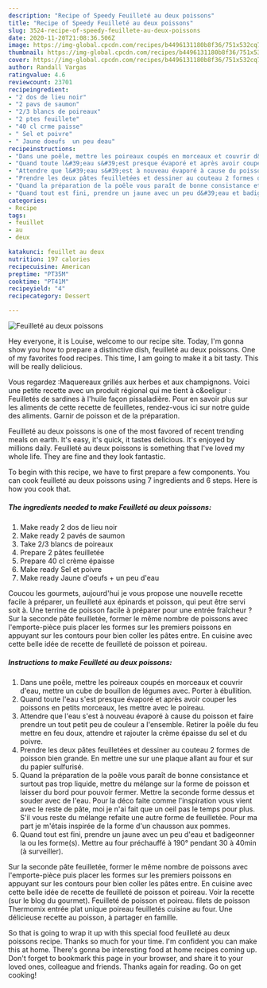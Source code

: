 ```yaml
---
description: "Recipe of Speedy Feuilleté au deux poissons"
title: "Recipe of Speedy Feuilleté au deux poissons"
slug: 3524-recipe-of-speedy-feuillete-au-deux-poissons
date: 2020-11-20T21:08:36.506Z
image: https://img-global.cpcdn.com/recipes/b4496131180b8f36/751x532cq70/feuillete-au-deux-poissons-photo-principale-de-la-recette.jpg
thumbnail: https://img-global.cpcdn.com/recipes/b4496131180b8f36/751x532cq70/feuillete-au-deux-poissons-photo-principale-de-la-recette.jpg
cover: https://img-global.cpcdn.com/recipes/b4496131180b8f36/751x532cq70/feuillete-au-deux-poissons-photo-principale-de-la-recette.jpg
author: Randall Vargas
ratingvalue: 4.6
reviewcount: 23701
recipeingredient:
- "2 dos de lieu noir"
- "2 pavs de saumon"
- "2/3 blancs de poireaux"
- "2 ptes feuillete"
- "40 cl crme paisse"
- " Sel et poivre"
- " Jaune doeufs  un peu deau"
recipeinstructions:
- "Dans une poêle, mettre les poireaux coupés en morceaux et couvrir d&#39;eau, mettre un cube de bouillon de légumes avec. Porter à ébullition."
- "Quand toute l&#39;eau s&#39;est presque évaporé et après avoir couper les poissons en petits morceaux, les mettre avec le poireau."
- "Attendre que l&#39;eau s&#39;est à nouveau évaporé à cause du poisson et faire prendre un tout petit peu de couleur a l&#39;ensemble. Retirer la poêle du feu mettre en feu doux, attendre et rajouter la crème épaisse du sel et du poivre."
- "Prendre les deux pâtes feuilletées et dessiner au couteau 2 formes de poisson bien grande. En mettre une sur une plaque allant au four et sur du papier sulfurisé."
- "Quand la préparation de la poêle vous paraît de bonne consistance et surtout pas trop liquide, mettre du mélange sur la forme de poisson et laisser du bord pour pouvoir fermer. Mettre la seconde forme dessus et souder avec de l&#39;eau. Pour la déco faite comme l&#39;inspiration vous vient avec le reste de pâte, moi je n&#39;ai fait que un oeil pas le temps pour plus. S&#39;il vous reste du mélange refaite une autre forme de feuilletée. Pour ma part je m&#39;étais inspirée de la forme d&#39;un chausson aux pommes."
- "Quand tout est fini, prendre un jaune avec un peu d&#39;eau et badigeonner la ou les forme(s). Mettre au four préchauffé à 190° pendant 30 à 40min (à surveiller)."
categories:
- Recipe
tags:
- feuillet
- au
- deux

katakunci: feuillet au deux 
nutrition: 197 calories
recipecuisine: American
preptime: "PT35M"
cooktime: "PT41M"
recipeyield: "4"
recipecategory: Dessert

---
```



![Feuilleté au deux poissons](https://img-global.cpcdn.com/recipes/b4496131180b8f36/751x532cq70/feuillete-au-deux-poissons-photo-principale-de-la-recette.jpg)

Hey everyone, it is Louise, welcome to our recipe site. Today, I'm gonna show you how to prepare a distinctive dish, feuilleté au deux poissons. One of my favorites food recipes. This time, I am going to make it a bit tasty. This will be really delicious.

Vous regardez :Maquereaux grillés aux herbes et aux champignons. Voici une petite recette avec un produit régional qui me tient à c&amp;oeligur : Feuilletés de sardines à l&#39;huile façon pissaladière. Pour en savoir plus sur les aliments de cette recette de feuilletes, rendez-vous ici sur notre guide des aliments. Garnir de poisson et de la préparation.

Feuilleté au deux poissons is one of the most favored of recent trending meals on earth. It's easy, it's quick, it tastes delicious. It's enjoyed by millions daily. Feuilleté au deux poissons is something that I've loved my whole life. They are fine and they look fantastic.


To begin with this recipe, we have to first prepare a few components. You can cook feuilleté au deux poissons using 7 ingredients and 6 steps. Here is how you cook that.

<!--inarticleads1-->

##### The ingredients needed to make Feuilleté au deux poissons:

1. Make ready 2 dos de lieu noir
1. Make ready 2 pavés de saumon
1. Take 2/3 blancs de poireaux
1. Prepare 2 pâtes feuilletée
1. Prepare 40 cl crème épaisse
1. Make ready  Sel et poivre
1. Make ready  Jaune d&#39;oeufs + un peu d&#39;eau


Coucou les gourmets, aujourd&#39;hui je vous propose une nouvelle recette facile à préparer, un feuilleté aux épinards et poisson, qui peut être servi soit à. Une terrine de poisson facile à préparer pour une entrée fraîcheur ? Sur la seconde pâte feuilletée, former le même nombre de poissons avec l&#39;emporte-pièce puis placer les formes sur les premiers poissons en appuyant sur les contours pour bien coller les pâtes entre. En cuisine avec cette belle idée de recette de feuilleté de poisson et poireau. 

<!--inarticleads2-->

##### Instructions to make Feuilleté au deux poissons:

1. Dans une poêle, mettre les poireaux coupés en morceaux et couvrir d&#39;eau, mettre un cube de bouillon de légumes avec. Porter à ébullition.
1. Quand toute l&#39;eau s&#39;est presque évaporé et après avoir couper les poissons en petits morceaux, les mettre avec le poireau.
1. Attendre que l&#39;eau s&#39;est à nouveau évaporé à cause du poisson et faire prendre un tout petit peu de couleur a l&#39;ensemble. Retirer la poêle du feu mettre en feu doux, attendre et rajouter la crème épaisse du sel et du poivre.
1. Prendre les deux pâtes feuilletées et dessiner au couteau 2 formes de poisson bien grande. En mettre une sur une plaque allant au four et sur du papier sulfurisé.
1. Quand la préparation de la poêle vous paraît de bonne consistance et surtout pas trop liquide, mettre du mélange sur la forme de poisson et laisser du bord pour pouvoir fermer. Mettre la seconde forme dessus et souder avec de l&#39;eau. Pour la déco faite comme l&#39;inspiration vous vient avec le reste de pâte, moi je n&#39;ai fait que un oeil pas le temps pour plus. S&#39;il vous reste du mélange refaite une autre forme de feuilletée. Pour ma part je m&#39;étais inspirée de la forme d&#39;un chausson aux pommes.
1. Quand tout est fini, prendre un jaune avec un peu d&#39;eau et badigeonner la ou les forme(s). Mettre au four préchauffé à 190° pendant 30 à 40min (à surveiller).


Sur la seconde pâte feuilletée, former le même nombre de poissons avec l&#39;emporte-pièce puis placer les formes sur les premiers poissons en appuyant sur les contours pour bien coller les pâtes entre. En cuisine avec cette belle idée de recette de feuilleté de poisson et poireau. Voir la recette (sur le blog du gourmet). Feuilleté de poisson et poireau. filets de poisson Thermomix entrée plat unique poireau feuilletés cuisine au four. Une délicieuse recette au poisson, à partager en famille. 

So that is going to wrap it up with this special food feuilleté au deux poissons recipe. Thanks so much for your time. I'm confident you can make this at home. There's gonna be interesting food at home recipes coming up. Don't forget to bookmark this page in your browser, and share it to your loved ones, colleague and friends. Thanks again for reading. Go on get cooking!
